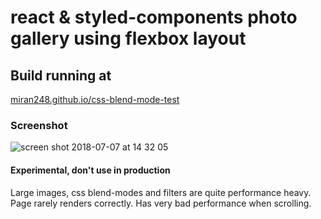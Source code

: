 # react & styled-components photo gallery using flexbox layout

## Build running at
[miran248.github.io/css-blend-mode-test](https://miran248.github.io/css-blend-mode-test)

### Screenshot
![screen shot 2018-07-07 at 14 32 05](https://user-images.githubusercontent.com/32389245/42410930-b8cfaaf0-81f2-11e8-9b53-ea81705972a1.png)

#### Experimental, don't use in production
Large images, css blend-modes and filters are quite performance heavy. Page rarely renders correctly. Has very bad performance when scrolling.
